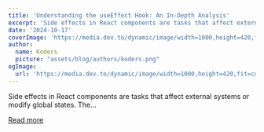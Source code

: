 ```yaml
---
title: 'Understanding the useEffect Hook: An In-Depth Analysis'
excerpt: 'Side effects in React components are tasks that affect external systems or modify global states. The...'
date: '2024-10-17'
coverImage: 'https://media.dev.to/dynamic/image/width=1000,height=420,fit=cover,gravity=auto,format=auto/https%3A%2F%2Fdev-to-uploads.s3.amazonaws.com%2Fuploads%2Farticles%2Fbfj7vsddn47w613kt2of.jpg'
author:
  name: Koders
  picture: "assets/blog/authors/koders.png"
ogImage:
  url: 'https://media.dev.to/dynamic/image/width=1000,height=420,fit=cover,gravity=auto,format=auto/https%3A%2F%2Fdev-to-uploads.s3.amazonaws.com%2Fuploads%2Farticles%2Fbfj7vsddn47w613kt2of.jpg'
---
```


Side effects in React components are tasks that affect external systems or modify global states. The...

[Read more](https://dev.to/vyan/understanding-the-useeffect-hook-an-in-depth-analysis-1129)
